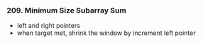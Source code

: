 ### 209. Minimum Size Subarray Sum
* left and right pointers
* when target met, shrink the window by increment left pointer